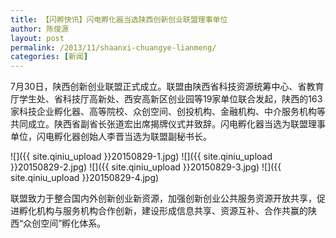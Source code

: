 ```yaml
---
title: 【闪孵快讯】闪电孵化器当选陕西创新创业联盟理事单位
author: 陈俊源
layout: post
permalink: /2013/11/shaanxi-chuangye-lianmeng/
categories: [新闻]
---
```


7月30日，陕西创新创业联盟正式成立。联盟由陕西省科技资源统筹中心、省教育厅学生处、省科技厅高新处、西安高新区创业园等19家单位联合发起，陕西的163家科技企业孵化器、高等院校、众创空间、创投机构、金融机构、中介服务机构等共同成立。陕西省副省长张道宏出席揭牌仪式并致辞。闪电孵化器当选为联盟理事单位，闪电孵化器创始人李晋当选为联盟副秘书长。

![]({{ site.qiniu_upload }}20150829-1.jpg)
![]({{ site.qiniu_upload }}20150829-2.jpg)
![]({{ site.qiniu_upload }}20150829-3.jpg)
![]({{ site.qiniu_upload }}20150829-4.jpg)

联盟致力于整合国内外创新创业新资源，加强创新创业公共服务资源开放共享，促进孵化机构与服务机构合作创新，建设形成信息共享、资源互补、合作共赢的陕西“众创空间”孵化体系。